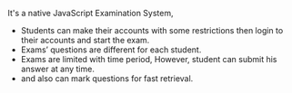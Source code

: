 It's a native JavaScript Examination System,
- Students can make their accounts with some restrictions then login to their accounts and start the exam.
- Exams’ questions are different for each student.
- Exams are limited with time period, However, student can submit his answer at any time.
- and also can mark questions for fast retrieval.

